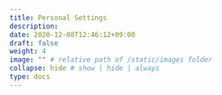 ```yaml
---
title: Personal Settings
description:
date: 2020-12-08T12:46:12+09:00
draft: false
weight: 4
image: "" # relative path of /static/images folder
collapse: hide # show | hide | always
type: docs
---
```

